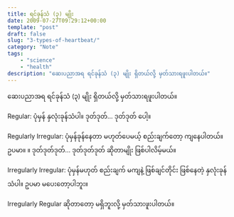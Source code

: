 ```yaml
---
title: ရင်ခုန်သံ (၃) မျိုး
date: 2009-07-27T09:29:12+00:00
template: "post"  
draft: false  
slug: "3-types-of-heartbeat/"  
category: "Note"
tags:
    - "science"
    - "health"
description: "ဆေးပညာအရ ရင်ခုန်သံ (၃) မျိုး ရှိတယ်လို့ မှတ်သားရဖူးပါတယ်။"
---
```

ဆေးပညာအရ ရင်ခုန်သံ (၃) မျိုး ရှိတယ်လို့ မှတ်သားရဖူးပါတယ်။

Regular: ပုံမှန် နှလုံးခုန်သံပါ။ ဒုတ်ဒုတ်… ဒုတ်ဒုတ် ပေါ့။

Regularly Irregular: ပုံမှန်ခုန်နေတာ မဟုတ်ပေမယ့် စည်းချက်တော့ ကျနေပါတယ်။ ဥပမာ။ ။ ဒုတ်ဒုတ်ဒုတ်… ဒုတ်ဒုတ်ဒုတ် ဆိုတာမျိုး ဖြစ်ပါလိမ့်မယ်။

Irregularly Irregular: ပုံမှန်မဟုတ် စည်းချက် မကျနဲ့ ဖြစ်ချင်တိုင်း ဖြစ်နေတဲ့ နှလုံးခုန်သံပါ။ ဥပမာ မပေးတော့ပါဘူး။

Irregularly Regular ဆိုတာတော့ မရှိဘူးလို့ မှတ်သားဖူးပါတယ်။